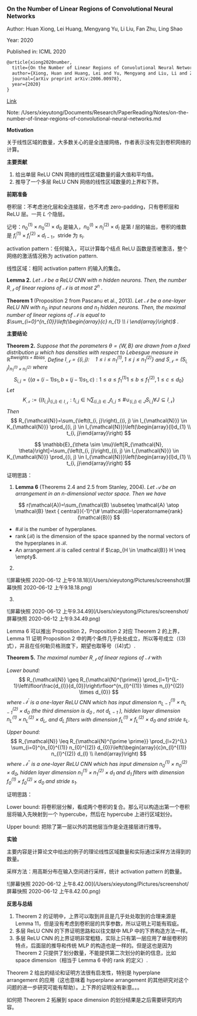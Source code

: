 ### On the Number of Linear Regions of Convolutional Neural Networks

Author: Huan Xiong, Lei Huang, Mengyang Yu, Li Liu, Fan Zhu, Ling Shao

Year: 2020

Published in: ICML 2020

```latex
@article{xiong2020number,
  title={On the Number of Linear Regions of Convolutional Neural Networks},
  author={Xiong, Huan and Huang, Lei and Yu, Mengyang and Liu, Li and Zhu, Fan and Shao, Ling},
  journal={arXiv preprint arXiv:2006.00978},
  year={2020}
}
```

[Link](https://github.com/Theodore-PKU/paper-notes/blob/master/on-the-number-of-linear-regions-of-convolutional-neural-networks.md)

Note: /Users/xieyutong/Documents/Research/PaperReading/Notes/on-the-number-of-linear-regions-of-convolutional-neural-networks.md



**Motivation**

关于线性区域的数量，大多数关心的是全连接网络，作者表示没有见到卷积网络的计算。



**主要贡献**

1. 给出单层 ReLU CNN 网络的线性区域数量的最大值和平均值。
2. 推导了一个多层 ReLU CNN 网络的线性区域数量的上界和下界。



**前期准备**

卷积层：不考虑池化层和全连接层，也不考虑 zero-padding，只有卷积层和 ReLU 层。一共 $L$ 个隐层。

记号：$n_0^{(1)}\times n_0^{(2)}\times d_0$ 是输入，$n_0^{(l)}\times n_l^{(2)}\times d_l$ 是第 $l$ 层的输出，卷积的维数是 $f_l^{(1)}\times f_l^{(2)}\times d_{l-1}$，stride 为 $s_l$.

activation pattern：任何输入，可以计算每个结点 ReLU 函数是否被激活，整个网络的激活情况称为 activation pattern.

线性区域：相同 activation pattern 的输入的集合。

**Lemma 2.** *Let $\mathcal{N}$ be a ReLU CNN with $n$ hidden neurons. Then, the number $R_\mathcal{N}$ of linear regions of  $\mathcal{N}$ is at most $2^ n$ .*

**Theorem 1** (Proposition 2 from Pascanu et al., 2013). *Let $\mathcal{N}$ be a one-layer ReLU NN with $n_0$ input neurons and $n_1$ hidden neurons. Then, the maximal number of linear regions of $\mathcal{N}$ is equal to $\sum_{i=0}^{n_{0}}\left(\begin{array}{c}
n_{1} \\
i
\end{array}\right)$ .*



**主要结论**

**Theorem 2.** *Suppose that the parameters $θ = \{ W, B \}$ are drawn from a ﬁxed distribution $\mu$ which has densities with respect to Lebesgue measure in $\mathbb{R}^{\text{#weights} + \text{#bias}}$. Define $I_{\mathcal{N}}=\{(i, j): \quad 1 \leq i \leq \left.n_{1}^{(1)}, 1 \leq j \leq n_{1}^{(2)}\right\}$ and $S_{\mathcal{N}}=\left(S_{i, j}\right)_{n_{1}^{(1)} \times n_{1}^{(2)}}$ where*
$$
S_{i, j}=\left\{\left(a+(i-1) s_{1}, b+(j-1) s_{1}, c\right): 1 \leq a \leq f_{1}^{(1)}\right. \left.1 \leq b \leq f_{1}^{(2)}, 1 \leq c \leq d_{0}\right\}
$$
*Let*
$$
K_{\mathcal{N}}:=\left\{\left(t_{i, j}\right)_{(i, j) \in I_{\mathcal{N}}}: t_{i, j} \in \mathbb{N}\right.
\left.\sum_{(i, j) \in J} t_{i, j} \leq \# \cup_{(i, j) \in J} S_{i, j} \forall J \subseteq I_{\mathcal{N}}\right\}
$$
*Then*
$$
R_{\mathcal{N}}=\sum_{\left(t_{i, j}\right)_{(i, j) \in I_{\mathcal{N}}} \in K_{\mathcal{N}}} \prod_{(i, j) \in I_{\mathcal{N}}}\left(\begin{array}{l}d_{1} \\ t_{i, j}\end{array}\right)
$$

$$
\mathbb{E}_{\theta \sim \mu}\left[R_{\mathcal{N}, \theta}\right]=\sum_{\left(t_{i, j}\right)_{(i, j) \in I_{\mathcal{N}}} \in K_{\mathcal{N}}} \prod_{(i, j) \in I_{\mathcal{N}}}\left(\begin{array}{l}d_{1} \\ t_{i, j}\end{array}\right)
$$

证明思路：

1. **Lemma 6** (Theorems 2.4 and 2.5 from Stanley, 2004). *Let $\mathcal{A}$ be an arrangement in an $n$-dimensional vector space. Then we have*

$$
r(\mathcal{A})=\sum_{\mathcal{B} \subseteq \mathcal{A} \atop \mathcal{B} \text { central}}(-1)^{\# \mathcal{B}-\operatorname{rank}(\mathcal{B})}
$$

- $\# \mathcal{B}$ is the number of hyperplanes.
- $\operatorname{rank}(\mathcal{B})$ is the dimension of the space spanned by the normal vectors of the hyperplanes in $\mathcal{B}$.
- An arrangement $\mathcal{B}$ is called central if $\cap_{H \in \mathcal{B}} H \neq \empty$.

2. 

![屏幕快照 2020-06-12 上午9.18.18](/Users/xieyutong/Pictures/screenshot/屏幕快照 2020-06-12 上午9.18.18.png)

3. 

![屏幕快照 2020-06-12 上午9.34.49](/Users/xieyutong/Pictures/screenshot/屏幕快照 2020-06-12 上午9.34.49.png)

Lemma 6 可以推出 Proposition 2，Proposition 2 对应 Theorem 2 的上界，Lemma 11 证明 Proposition 2 中的两个条件几乎处处成立，所以等号成立（(3)式），并且在任何勒贝格测度下，期望也取等号（(4)式）.



**Theorem 5.** *The maximal number $R_{\mathcal{N}}$ of linear regions of $\mathcal{N}$* with

*Lower bound:* 
$$
R_{\mathcal{N}} \geq R_{\mathcal{N}^{\prime}} \prod_{l=1}^{L-1}\left\lfloor\frac{d_{l}}{d_{0}}\right\rfloor^{n_{l}^{(1)} \times n_{l}^{(2)} \times d_{0}}
$$
*where $\mathcal{N}^{\prime}$ is a one-layer ReLU CNN which has input dimension $n_{L−1}^{(1)} \times n_{L−1}^{(2)} \times d_0$ (the third dimension is $d_0$ , not $d_{L−1}$ ), hidden layer dimension $n_{L}^{(1)} \times n_{L}^{(2)} \times d_L$, and $d_L$  ﬁlters with dimension $f_L^{(1)} \times f_L^{(2)}× d_0$ and stride $s_L$.*

*Upper bound:* 
$$
R_{\mathcal{N}} \leq R_{\mathcal{N}^{\prime \prime}} \prod_{l=2}^{L} \sum_{i=0}^{n_{0}^{(1)} n_{0}^{(2)} d_{0}}\left(\begin{array}{c}n_{l}^{(1)} n_{l}^{(2)} d_{l} \\ i\end{array}\right)
$$
*where $\mathcal{N}^{\prime\prime}$ is a one-layer ReLU CNN which has input dimension $n_{0}^{(1)} \times n_{0}^{(2)} \times d_{0}$, hidden layer dimension $n_{1}^{(1)} \times n_{1}^{(2)} \times d_{1}$ and $d_1$ ﬁlters with dimension $f_0^{(1)} \times f_0^{(2)}× d_0$ and stride $s_1$.*

证明思路：

Lower bound: 将卷积层分解，看成两个卷积的复合。那么可以构造出第一个卷积层将输入先映射到一个 hypercube，然后在 hypercube 上进行区域划分。

Upper bound: 把除了第一层以外的其他层当作是全连接层进行推导。



**实验**

主要内容是计算论文中给出的例子的理论线性区域数量和实际通过采样方法得到的数量。

采样方法：用高斯分布在输入空间进行采样，统计 activation pattern 的数量。

![屏幕快照 2020-06-12 上午8.42.00](/Users/xieyutong/Pictures/screenshot/屏幕快照 2020-06-12 上午8.42.00.png)



**反思与总结**

1. Theorem 2 的证明中，上界可以取到并且是几乎处处取到的合理来源是 Lemma 11，但是没有考虑到卷积层的共享参数，所以证明上可能有瑕疵。
2. 多层 ReLU CNN 的下界证明思路和以往文献中 MLP 中的下界构造方法一样。
3. 多层 ReLU CNN 的上界证明非常粗糙，实际上只有第一层应用了单层卷积的特点，后面层的推导和传统 MLP 的构造也是一样的。但是这也是因为 Theorem 2 只提供了划分数量，不能提供第二次划分的新的信息，比如 space dimension（相当于 Lemma 6 中的 $\text{rank}$ 的定义）.

Theorem 2 给出的结论和证明方法很有启发性，特别是 hyperplane arrangement 的应用（这也意味着 hyperplane arrangement 的其他研究对这个问题的进一步研究可能有帮助）。上下界的证明没有新意。。。

如何把 Theorem 2 拓展到 space dimension 的划分结果是之后需要研究的内容。